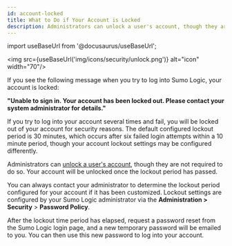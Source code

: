 ```yaml
---
id: account-locked
title: What to Do if Your Account is Locked
description: Administrators can unlock a user's account, though they are not required to do so. Your account will be unlocked once the lockout period has passed.
---
```


import useBaseUrl from '@docusaurus/useBaseUrl';

<img src={useBaseUrl('img/icons/security/unlock.png')} alt="icon" width="70"/>

If you see the following message when you try to log into Sumo Logic, your account is locked: 

**"Unable to sign in. Your account has been locked out. Please contact your system administrator for details."**

If you try to log into your account several times and fail, you will be locked out of your account for security reasons. The default configured lockout period is 30 minutes, which occurs after six failed login attempts within a 10 minute period, though your account lockout settings may be configured differently. 

Administrators can [unlock a user's account](../users-and-roles/roles/role-capabilities.md), though they are not required to do so. Your account will be unlocked once the lockout period has passed.

You can always contact your administrator to determine the lockout period configured for your account if it has been customized. Lockout settings are configured by your Sumo Logic administrator via the **Administration \> Security** \> **Password Policy**.

After the lockout time period has elapsed, request a password reset from the Sumo Logic login page, and a new temporary password will be emailed to you. You can then use this new password to log into your account.
